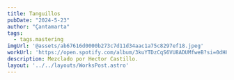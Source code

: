 ```yaml
---
title: Tanguillos
pubDate: "2024-5-23"
author: "Çantamarta"
tags:
  - tags.mastering
imgUrl: '@assets/ab67616d0000b273c7d11d34aac1a75c8297ef18.jpeg'
workUrl: 'https://open.spotify.com/album/3kuYTDzCqS6VU8ADUMfweB?si=0dH87lo_Q6Ss8Aq6JkVVOA'
description: Mezclado por Hector Castillo.
layout: '../../layouts/WorksPost.astro'
---
```

